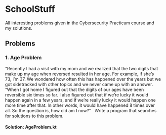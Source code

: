 # SchoolStuff
All interesting problems given in the Cybersecurity Practicum course and my solutions.

## Problems

### 1. Age Problem

"Recently I had a visit with my mom and we realized that the two digits that make up my age when
reversed resulted in her age. For example, if she’s 73, I’m 37. We wondered how often this has happened
over the years but we got sidetracked with other topics and we never came up with an answer. “When I
got home I figured out that the digits of our ages have been reversible six times so far. I also figured out
that if we’re lucky it would happen again in a few years, and if we’re really lucky it would happen one
more time after that. In other words, it would have happened 8 times over all. So the question is, how old
am I now?" &nbsp;
Write a program that searches for solutions to this problem.

#### Solution: AgeProblem.kt
